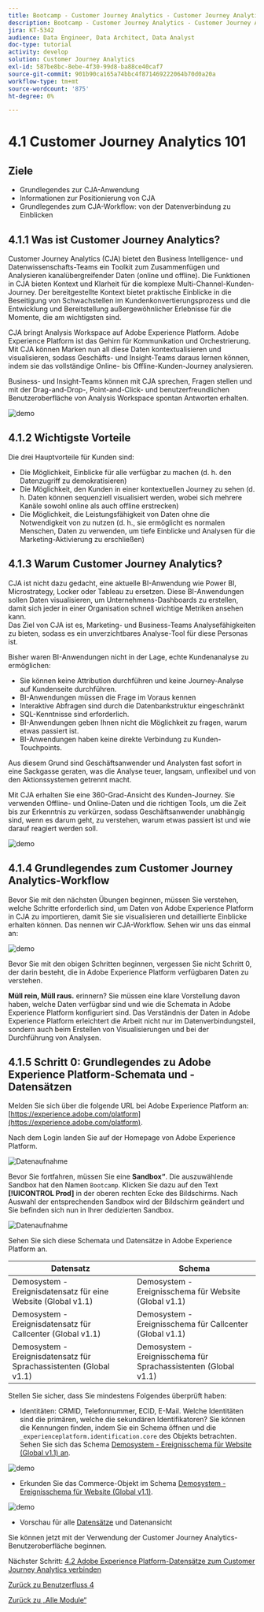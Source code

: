 ```yaml
---
title: Bootcamp - Customer Journey Analytics - Customer Journey Analytics 101
description: Bootcamp - Customer Journey Analytics - Customer Journey Analytics 101
jira: KT-5342
audience: Data Engineer, Data Architect, Data Analyst
doc-type: tutorial
activity: develop
solution: Customer Journey Analytics
exl-id: 587be8bc-8ebe-4f30-99d8-ba88ce40caf7
source-git-commit: 901b90ca165a74bbc4f871469222064b70d0a20a
workflow-type: tm+mt
source-wordcount: '875'
ht-degree: 0%

---
```


# 4.1 Customer Journey Analytics 101

## Ziele

- Grundlegendes zur CJA-Anwendung
- Informationen zur Positionierung von CJA
- Grundlegendes zum CJA-Workflow: von der Datenverbindung zu Einblicken

## 4.1.1 Was ist Customer Journey Analytics?

Customer Journey Analytics (CJA) bietet den Business Intelligence- und Datenwissenschafts-Teams ein Toolkit zum Zusammenfügen und Analysieren kanalübergreifender Daten (online und offline). Die Funktionen in CJA bieten Kontext und Klarheit für die komplexe Multi-Channel-Kunden-Journey. Der bereitgestellte Kontext bietet praktische Einblicke in die Beseitigung von Schwachstellen im Kundenkonvertierungsprozess und die Entwicklung und Bereitstellung außergewöhnlicher Erlebnisse für die Momente, die am wichtigsten sind.

CJA bringt Analysis Workspace auf Adobe Experience Platform. Adobe Experience Platform ist das Gehirn für Kommunikation und Orchestrierung. Mit CJA können Marken nun all diese Daten kontextualisieren und visualisieren, sodass Geschäfts- und Insight-Teams daraus lernen können, indem sie das vollständige Online- bis Offline-Kunden-Journey analysieren.

Business- und Insight-Teams können mit CJA sprechen, Fragen stellen und mit der Drag-and-Drop-, Point-and-Click- und benutzerfreundlichen Benutzeroberfläche von Analysis Workspace spontan Antworten erhalten.

![demo](./images/cja-adv-analysis1.png)

## 4.1.2 Wichtigste Vorteile

Die drei Hauptvorteile für Kunden sind:

- Die Möglichkeit, Einblicke für alle verfügbar zu machen (d. h. den Datenzugriff zu demokratisieren)
- Die Möglichkeit, den Kunden in einer kontextuellen Journey zu sehen (d. h. Daten können sequenziell visualisiert werden, wobei sich mehrere Kanäle sowohl online als auch offline erstrecken)
- Die Möglichkeit, die Leistungsfähigkeit von Daten ohne die Notwendigkeit von zu nutzen (d. h., sie ermöglicht es normalen Menschen, Daten zu verwenden, um tiefe Einblicke und Analysen für die Marketing-Aktivierung zu erschließen)

## 4.1.3 Warum Customer Journey Analytics?

CJA ist nicht dazu gedacht, eine aktuelle BI-Anwendung wie Power BI, Microstrategy, Locker oder Tableau zu ersetzen. Diese BI-Anwendungen sollen Daten visualisieren, um Unternehmens-Dashboards zu erstellen, damit sich jeder in einer Organisation schnell wichtige Metriken ansehen kann.\
Das Ziel von CJA ist es, Marketing- und Business-Teams Analysefähigkeiten zu bieten, sodass es ein unverzichtbares Analyse-Tool für diese Personas ist.

Bisher waren BI-Anwendungen nicht in der Lage, echte Kundenanalyse zu ermöglichen:

- Sie können keine Attribution durchführen und keine Journey-Analyse auf Kundenseite durchführen.
- BI-Anwendungen müssen die Frage im Voraus kennen
- Interaktive Abfragen sind durch die Datenbankstruktur eingeschränkt
- SQL-Kenntnisse sind erforderlich.
- BI-Anwendungen geben Ihnen nicht die Möglichkeit zu fragen, warum etwas passiert ist.
- BI-Anwendungen haben keine direkte Verbindung zu Kunden-Touchpoints.

Aus diesem Grund sind Geschäftsanwender und Analysten fast sofort in eine Sackgasse geraten, was die Analyse teuer, langsam, unflexibel und von den Aktionssystemen getrennt macht.

Mit CJA erhalten Sie eine 360-Grad-Ansicht des Kunden-Journey. Sie verwenden Offline- und Online-Daten und die richtigen Tools, um die Zeit bis zur Erkenntnis zu verkürzen, sodass Geschäftsanwender unabhängig sind, wenn es darum geht, zu verstehen, warum etwas passiert ist und wie darauf reagiert werden soll.

![demo](./images/cja-use-case.png)

## 4.1.4 Grundlegendes zum Customer Journey Analytics-Workflow

Bevor Sie mit den nächsten Übungen beginnen, müssen Sie verstehen, welche Schritte erforderlich sind, um Daten von Adobe Experience Platform in CJA zu importieren, damit Sie sie visualisieren und detaillierte Einblicke erhalten können. Das nennen wir CJA-Workflow. Sehen wir uns das einmal an:

![demo](./images/cja-work-flow.jpg)

Bevor Sie mit den obigen Schritten beginnen, vergessen Sie nicht Schritt 0, der darin besteht, die in Adobe Experience Platform verfügbaren Daten zu verstehen.

**Müll rein, Müll raus.** erinnern? Sie müssen eine klare Vorstellung davon haben, welche Daten verfügbar sind und wie die Schemata in Adobe Experience Platform konfiguriert sind. Das Verständnis der Daten in Adobe Experience Platform erleichtert die Arbeit nicht nur im Datenverbindungsteil, sondern auch beim Erstellen von Visualisierungen und bei der Durchführung von Analysen.

## 4.1.5 Schritt 0: Grundlegendes zu Adobe Experience Platform-Schemata und -Datensätzen

Melden Sie sich über die folgende URL bei Adobe Experience Platform an: [https://experience.adobe.com/platform](https://experience.adobe.com/platform).

Nach dem Login landen Sie auf der Homepage von Adobe Experience Platform.

![Datenaufnahme](../uc1/images/home.png)

Bevor Sie fortfahren, müssen Sie eine **Sandbox“**. Die auszuwählende Sandbox hat den Namen ``Bootcamp``. Klicken Sie dazu auf den Text **[!UICONTROL Prod]** in der oberen rechten Ecke des Bildschirms. Nach Auswahl der entsprechenden Sandbox wird der Bildschirm geändert und Sie befinden sich nun in Ihrer dedizierten Sandbox.

![Datenaufnahme](../uc1/images/sb1.png)

Sehen Sie sich diese Schemata und Datensätze in Adobe Experience Platform an.

| Datensatz | Schema |
| ----------------- |-------------| 
| Demosystem - Ereignisdatensatz für eine Website (Global v1.1) | Demosystem - Ereignisschema für Website (Global v1.1) |
| Demosystem - Ereignisdatensatz für Callcenter (Global v1.1) | Demosystem - Ereignisschema für Callcenter (Global v1.1) |
| Demosystem - Ereignisdatensatz für Sprachassistenten (Global v1.1) | Demosystem - Ereignisschema für Sprachassistenten (Global v1.1) |

Stellen Sie sicher, dass Sie mindestens Folgendes überprüft haben:

- Identitäten: CRMID, Telefonnummer, ECID, E-Mail. Welche Identitäten sind die primären, welche die sekundären Identifikatoren?
Sie können die Kennungen finden, indem Sie ein Schema öffnen und die `_experienceplatform.identification.core` des Objekts betrachten. Sehen Sie sich das Schema [Demosystem - Ereignisschema für Website (Global v1.1) an](https://experience.adobe.com/platform/schema).

![demo](./images/identity.png)

- Erkunden Sie das Commerce-Objekt im Schema [Demosystem - Ereignisschema für Website (Global v1.1)](https://experience.adobe.com/platform/schema).

![demo](./images/commerce.png)

- Vorschau für alle [Datensätze](https://experience.adobe.com/platform/dataset/browse?limit=50&page=1&sortDescending=1&sortField=created) und Datenansicht

Sie können jetzt mit der Verwendung der Customer Journey Analytics-Benutzeroberfläche beginnen.

Nächster Schritt: [4.2 Adobe Experience Platform-Datensätze zum Customer Journey Analytics verbinden](./ex2.md)

[Zurück zu Benutzerfluss 4](./uc4.md)

[Zurück zu „Alle Module“](../../overview.md)
